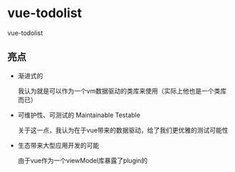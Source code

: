 # vue-todolist
vue-todolist


## 亮点

* 渐进式的

    我认为就是可以作为一个vm数据驱动的类库来使用（实际上他也是一个类库而已）

* 可维护性、可测试的 Maintainable Testable

    关于这一点，我认为在于vue带来的数据驱动，给了我们更优雅的测试可能性

* 生态带来大型应用开发的可能

    由于vue作为一个viewModel库暴露了plugin的